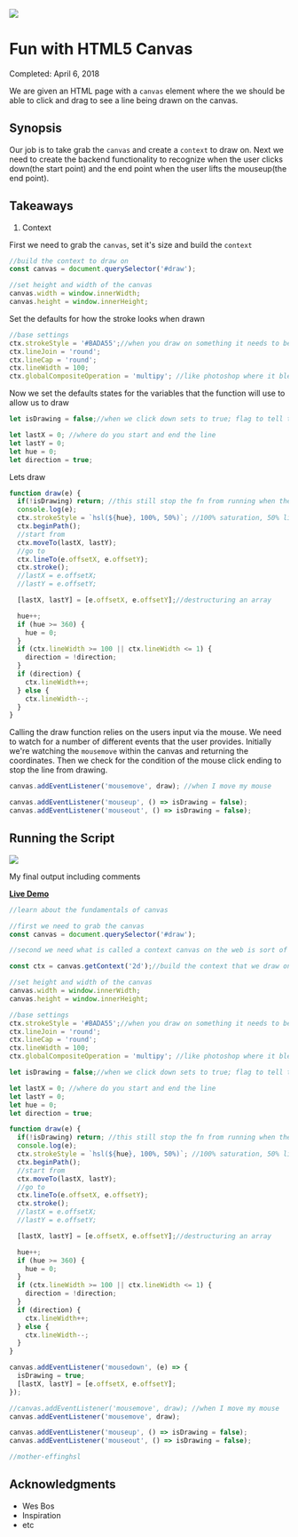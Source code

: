 ![](http://buddyharrisdesign.com/JavaScript30/exercises/08%20-%20Fun%20with%20HTML5%20Canvas/htmlCanvas.png)

# Fun with HTML5 Canvas

Completed: April 6, 2018

We are given an HTML page with a `canvas` element where the we should be able to click and drag to see a line being drawn on the canvas. 

## Synopsis

Our job is to take grab the `canvas` and create a `context` to draw on. Next we need to create the backend functionality to recognize when the user clicks down(the start point) and the end point when the user lifts the mouseup(the end point).


## Takeaways


1. Context

First we need to grab the `canvas`, set it's size and build the `context`

```javascript
//build the context to draw on
const canvas = document.querySelector('#draw');

//set height and width of the canvas
canvas.width = window.innerWidth;
canvas.height = window.innerHeight;
```

Set the defaults for how the stroke looks when drawn

```javascript
//base settings
ctx.strokeStyle = '#BADA55';//when you draw on something it needs to be a color and define if the end of the line should be squared off or round
ctx.lineJoin = 'round';
ctx.lineCap = 'round';
ctx.lineWidth = 100;
ctx.globalCompositeOperation = 'multipy'; //like photoshop where it blends the colors as you draw
```


Now we set the defaults states for the variables that the function will use to allow us to draw

```javascript
let isDrawing = false;//when we click down sets to true; flag to tell the app if we should draw to the canvas

let lastX = 0; //where do you start and end the line
let lastY = 0;
let hue = 0;
let direction = true;
```

Lets draw

```javascript
function draw(e) {
  if(!isDrawing) return; //this still stop the fn from running when they are not moused down
  console.log(e);
  ctx.strokeStyle = `hsl(${hue}, 100%, 50%)`; //100% saturation, 50% lightness
  ctx.beginPath();
  //start from
  ctx.moveTo(lastX, lastY);
  //go to
  ctx.lineTo(e.offsetX, e.offsetY);
  ctx.stroke();
  //lastX = e.offsetX;
  //lastY = e.offsetY;

  [lastX, lastY] = [e.offsetX, e.offsetY];//destructuring an array

  hue++;
  if (hue >= 360) {
    hue = 0;
  }
  if (ctx.lineWidth >= 100 || ctx.lineWidth <= 1) {
    direction = !direction;
  }
  if (direction) {
    ctx.lineWidth++;
  } else {
    ctx.lineWidth--;
  }
}
```

Calling the draw function relies on the users input via the mouse. We need to watch for a number of different events that the user provides. Initially we're watching the `mousemove` within the canvas and returning the coordinates. Then we check for the condition of the mouse click ending to stop the line from drawing. 

```javascript
canvas.addEventListener('mousemove', draw); //when I move my mouse 

canvas.addEventListener('mouseup', () => isDrawing = false);
canvas.addEventListener('mouseout', () => isDrawing = false);
```


## Running the Script

![](http://buddyharrisdesign.com/JavaScript30/exercises/08%20-%20Fun%20with%20HTML5%20Canvas/htmlCanvas-2.png)

My final output including comments 

[**Live Demo**](http://buddyharrisdesign.com/JavaScript30/exercises/08%20-%20Fun%20with%20HTML5%20Canvas/index.html)


```javascript
//learn about the fundamentals of canvas

//first we need to grab the canvas
const canvas = document.querySelector('#draw');

//second we need what is called a context canvas on the web is sort of like microsoft paint where you get a block of actual pixels and then you draw on that. On the web you draw on the canvas

const ctx = canvas.getContext('2d');//build the context that we draw on can be `2d` or `3d`

//set height and width of the canvas
canvas.width = window.innerWidth;
canvas.height = window.innerHeight;

//base settings
ctx.strokeStyle = '#BADA55';//when you draw on something it needs to be a color and define if the end of the line should be squared off or round
ctx.lineJoin = 'round';
ctx.lineCap = 'round';
ctx.lineWidth = 100;
ctx.globalCompositeOperation = 'multipy'; //like photoshop where it blends the colors as you draw

let isDrawing = false;//when we click down sets to true; flag to tell the app if we should draw to the canvas

let lastX = 0; //where do you start and end the line
let lastY = 0;
let hue = 0;
let direction = true;

function draw(e) {
  if(!isDrawing) return; //this still stop the fn from running when they are not moused down
  console.log(e);
  ctx.strokeStyle = `hsl(${hue}, 100%, 50%)`; //100% saturation, 50% lightness
  ctx.beginPath();
  //start from
  ctx.moveTo(lastX, lastY);
  //go to
  ctx.lineTo(e.offsetX, e.offsetY);
  ctx.stroke();
  //lastX = e.offsetX;
  //lastY = e.offsetY;

  [lastX, lastY] = [e.offsetX, e.offsetY];//destructuring an array

  hue++;
  if (hue >= 360) {
    hue = 0;
  }
  if (ctx.lineWidth >= 100 || ctx.lineWidth <= 1) {
    direction = !direction;
  }
  if (direction) {
    ctx.lineWidth++;
  } else {
    ctx.lineWidth--;
  }
}

canvas.addEventListener('mousedown', (e) => {
  isDrawing = true;
  [lastX, lastY] = [e.offsetX, e.offsetY];
});

//canvas.addEventListener('mousemove', draw); //when I move my mouse 
canvas.addEventListener('mousemove', draw);

canvas.addEventListener('mouseup', () => isDrawing = false);
canvas.addEventListener('mouseout', () => isDrawing = false);

//mother-effinghsl
```

## Acknowledgments

* Wes Bos
* Inspiration
* etc
